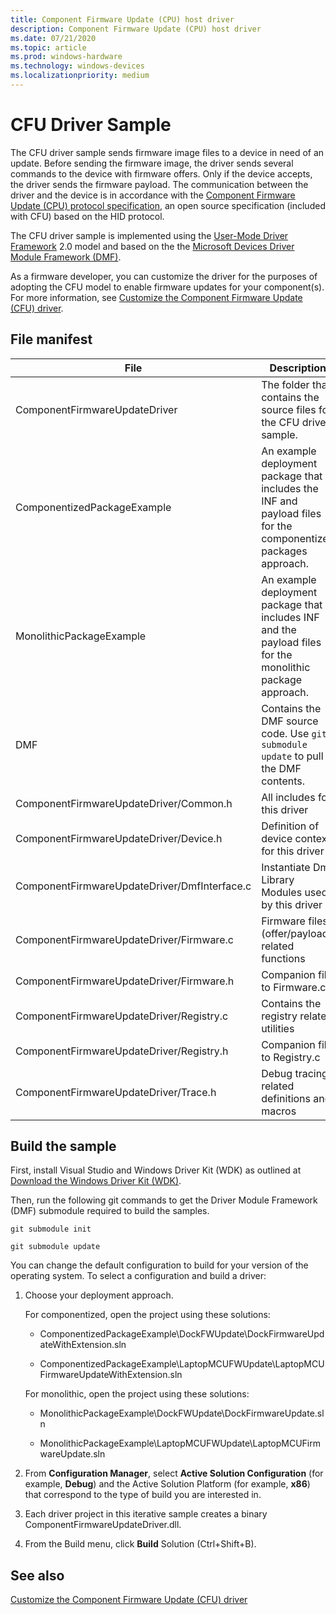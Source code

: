 ```yaml
---
title: Component Firmware Update (CPU) host driver
description: Component Firmware Update (CPU) host driver
ms.date: 07/21/2020
ms.topic: article
ms.prod: windows-hardware
ms.technology: windows-devices
ms.localizationpriority: medium
---
```


# CFU Driver Sample

The CFU driver sample sends firmware image files to a device in need of an update. Before sending the firmware image, the driver sends several commands to the device with firmware offers. Only if the device accepts, the driver sends the firmware payload. The communication between the driver and the device is in accordance with the [Component Firmware Update (CPU) protocol specification](cfu-specification.md), an open source specification (included with CFU) based on the HID protocol.

The CFU driver sample is implemented using the [User-Mode Driver Framework](https://docs.microsoft.com/windows-hardware/drivers/wdf/overview-of-the-umdf) 2.0 model and based on the the [Microsoft Devices Driver Module Framework (DMF)](https://blogs.windows.com/buildingapps/2018/08/15/introducing-driver-module-framework/).

As a firmware developer, you can customize the driver for the purposes of adopting the CFU model to enable firmware updates for your component(s). For more information, see [Customize the Component Firmware Update (CFU) driver](customize-the-cfu-driver.md).

## File manifest

| File | Description |
|--|--|
| ComponentFirmwareUpdateDriver | The folder that contains the source files for the CFU driver sample. |
| ComponentizedPackageExample | An example deployment package that includes the INF and payload files for the componentized packages approach. |
| MonolithicPackageExample | An example deployment package that includes INF and the payload files for the monolithic package approach. |
| DMF | Contains the DMF source code. Use `git submodule update` to pull the DMF contents. |
| ComponentFirmwareUpdateDriver/Common.h | All includes for this driver |
| ComponentFirmwareUpdateDriver/Device.h | Definition of device context for this driver |
| ComponentFirmwareUpdateDriver/DmfInterface.c | Instantiate Dmf Library Modules used by this driver |
| ComponentFirmwareUpdateDriver/Firmware.c | Firmware files (offer/payload) related functions |
| ComponentFirmwareUpdateDriver/Firmware.h | Companion file to Firmware.c |
| ComponentFirmwareUpdateDriver/Registry.c | Contains the registry related utilities |
| ComponentFirmwareUpdateDriver/Registry.h | Companion file to Registry.c |
| ComponentFirmwareUpdateDriver/Trace.h | Debug tracing related definitions and macros |

## Build the sample

First, install Visual Studio and Windows Driver Kit (WDK) as outlined at [Download the Windows Driver Kit (WDK)](https://docs.microsoft.com/windows-hardware/drivers/download-the-wdk).

Then, run the following git commands to get the Driver Module Framework (DMF) submodule required to build the samples.

`git submodule init`

`git submodule update`

You can change the default configuration to build for your version of the operating system. To select a configuration and build a driver:

1. Choose your deployment approach.
  
   For componentized, open the project using these solutions:

    - ComponentizedPackageExample\DockFWUpdate\DockFirmwareUpdateWithExtension.sln

    - ComponentizedPackageExample\LaptopMCUFWUpdate\LaptopMCUFirmwareUpdateWithExtension.sln

   For monolithic, open the project using these solutions:

    - MonolithicPackageExample\DockFWUpdate\DockFirmwareUpdate.sln

    - MonolithicPackageExample\LaptopMCUFWUpdate\LaptopMCUFirmwareUpdate.sln

1. From **Configuration Manager**, select **Active Solution Configuration** (for example, **Debug**) and the Active Solution Platform (for example, **x86**) that correspond to the type of build you are interested in.

1. Each driver project in this iterative sample creates a binary ComponentFirmwareUpdateDriver.dll.

1. From the Build menu, click **Build** Solution (Ctrl+Shift+B).

## See also

[Customize the Component Firmware Update (CFU) driver](customize-the-cfu-driver.md)
